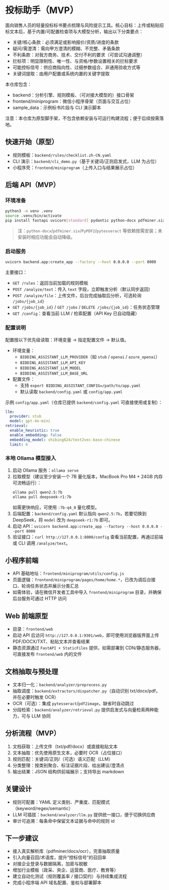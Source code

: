 # 投标助手（MVP）

面向销售人员的轻量投标标书要点梳理与风险提示工具。核心目标：上传或粘贴招标文本后，基于内置/可配置检查项与大模型分析，输出以下分类要点：

- 关键/核心条款：必须满足或影响报价/资质/进度的条款
- 疑问/需澄清：需向甲方澄清的模糊、不完整、矛盾条款
- 不利条款：对我方商务、技术、交付不利的要求（可尝试沟通调整）
- 拦标项：明显限制性、唯一性、与资格/参数设置相关的拦标要求
- 可能控标信号：供应商指向性、过细参数组合、非通用验收方式等
- 关键词提取：由用户配置或系统内置的关键字提取

本仓库包含：
- backend：分析引擎、规则模板、（可对接大模型的）接口骨架
- frontend/miniprogram：微信小程序骨架（页面与交互占位）
- sample_data：示例标书片段与 CLI 演示脚本

注意：本仓库为原型脚手架，不包含依赖安装与可运行构建流程；便于后续按需落地。

## 快速开始（原型）

- 规则模板：`backend/rules/checklist.zh-CN.yaml`
- CLI 演示：`backend/cli_demo.py`（基于关键词/正则启发式，LLM 为占位）
- 小程序壳：`frontend/miniprogram`（上传入口与结果展示占位）

## 后端 API（MVP）

### 环境准备

```bash
python3 -m venv .venv
source .venv/bin/activate
pip install fastapi uvicorn[standard] pydantic python-docx pdfminer.six PyPDF2 pillow pytesseract sentence-transformers
```

> 注：`python-docx`/`pdfminer.six`/`PyPDF2`/`pytesseract` 等依赖按需安装；未安装时相应功能会自动降级。

### 启动服务

```bash
uvicorn backend.app:create_app --factory --host 0.0.0.0 --port 8000
```

主要接口：

- `GET /rules`：返回当前加载的规则模板
- `POST /analyze/text`：传入 `text` 字段，立即触发分析（默认同步返回）
- `POST /analyze/file`：上传文件，后台完成抽取后分析，可选轮询 `/jobs/{job_id}`
- `GET /jobs/{job_id}` / `GET /jobs` / `DELETE /jobs/{job_id}`：任务状态管理
- `GET /config`：查看当前 LLM / 检索配置（API Key 已自动隐藏）

### 配置说明

配置按以下优先级读取：环境变量 → 指定配置文件 → 默认值。

- 环境变量：
  - `BIDDING_ASSISTANT_LLM_PROVIDER`（如 `stub` / `openai` / `azure_openai`）
  - `BIDDING_ASSISTANT_LLM_API_KEY`
  - `BIDDING_ASSISTANT_LLM_MODEL`
  - `BIDDING_ASSISTANT_LLM_BASE_URL`
- 配置文件：
  - 支持 `export BIDDING_ASSISTANT_CONFIG=/path/to/app.yaml`
  - 默认读取 `backend/config.yaml` 或 `config/app.yaml`

示例 `config/app.yaml`（仓库已提供 `backend/config.yaml` 可直接使用或复制）：

```yaml
llm:
  provider: stub
  model: gpt-4o-mini
retrieval:
  enable_heuristic: true
  enable_embedding: false
  embedding_model: shibing624/text2vec-base-chinese
  limit: 6
```

### 本地 Ollama 模型接入

1. 启动 Ollama 服务：`ollama serve`
2. 拉取模型（建议至少安装一个 7B 量化版本，MacBook Pro M4 + 24GB 内存可流畅运行）：
   ```bash
   ollama pull qwen2.5:7b
   ollama pull deepseek-r1:7b
   ```
   如需更快响应，可使用 `:7b-q4_0` 量化模型。
3. 后端配置：`backend/config.yaml` 默认指向 `qwen2.5:7b`，若要切换到 DeepSeek，将 `model` 改为 `deepseek-r1:7b` 即可。
4. 启动 API：`uvicorn backend.app:create_app --factory --host 0.0.0.0 --port 8000`
5. 验证接口：`curl http://127.0.0.1:8000/config` 查看当前配置，再通过前端或 CLI 调用 `/analyze/text`。


## 小程序前端

- API 基础地址：`frontend/miniprogram/utils/config.js`
- 页面逻辑：`frontend/miniprogram/pages/home/home.*`，已改为调后台接口、轮询任务状态并展示分类汇总
- 如需体验，请在微信开发者工具中导入 `frontend/miniprogram` 目录，并确保后台服务可通过 HTTP 访问

## Web 前端原型

- 目录：`frontend/web`
- 启动 API 后访问 `http://127.0.0.1:9301/web`，即可使用浏览器版界面上传 PDF/DOCX/TXT、粘贴文本并查看结果
- 静态资源通过 `FastAPI + StaticFiles` 提供，如需部署到 CDN/静态服务器，可直接发布 `frontend/web` 内的文件

## 文档抽取与预处理

- 文本归一化：`backend/analyzer/preprocess.py`
- 抽取调度：`backend/extractors/dispatcher.py`（自动识别 txt/docx/pdf，并在必要时触发 OCR）
- OCR（可选）：集成 `pytesseract`/`pdf2image`，缺省时自动跳过
- 分段检索：`backend/analyzer/retrieval.py` 提供启发式与向量检索两种能力，可与 LLM 协同

## 分析流程（MVP）

1) 文档获取：上传文件（txt/pdf/docx）或直接粘贴文本
2) 文本抽取：优先使用原生文本，必要时 OCR（占位接口）
3) 规则匹配：关键词/正则/（可选）语义匹配（LLM）
4) 分类整理：按类别聚合、标注证据片段、给出建议/澄清点
5) 输出结果：JSON 结构供前端展示；支持导出 markdown

## 关键设计

- 规则可配置：YAML 定义类别、严重度、匹配模式（keyword/regex/semantic）
- LLM 可插拔：`backend/analyzer/llm.py` 提供统一接口，便于切换供应商
- 审计可追溯：每条命中保留文本证据与命中的规则 id

## 下一步建议

- 接入真实解析库（pdfminer/docx/ocr），完善抽取质量
- 引入向量召回/术语库，提升“控标信号”的召回率
- 对接企业登录与数据隔离，加密与脱敏
- 增加行业模板（政采、央企、运营商、医疗、教育等）
- 建立自动化测试（规则覆盖率 / 接口契约）与持续集成流程
- 完成小程序端 API 域名配置、鉴权与部署脚本
